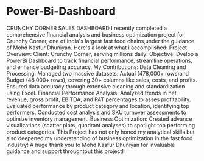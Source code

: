# Power-Bi-Dashboard
CRUNCHY CORNER SALES DASHBOARD
I recently completed a comprehensive financial analysis and business optimization project for Crunchy Corner, one of india's largest fast food chains,under the guidance of Mohd Kasfur Dhuniyan. Here's a look at what i accomplished:
Project Overview:
Client: Crunchy Corner, serving millions daily!
Objective: Dvelop a PowerBi Dashboard to track financial performance, streamline operations, and enhance budgeting accuracy.
My Contributions:
Data Cleaning and Processing:
Managed two massive datasets: Actual (478,000+ rows)and Budget (48,000+ rows), covering 30+ columns like sales, costs, and profits. 
Ensured data accuracy through extensive cleaning and standardization using Excel.
Financial Performance Analysis:
Analyzed trends in net revenue, gross profit, EBITDA, and PAT percentages to asses profitability. 
Evaluated performance by product category and location, identifying top performers.
Conducted cost analysis and SKU turnover assessments to optimize inventory management. 
Business Optimization:
Created advance visualizations (scatter plots, quadrant analyses) to spotlight top performing product categories.
This Project has not only honed my analytical skills but also deepened my understanding of business optimization in the fast food industry!
A huge thank you to Mohd Kasfur Dhuniyan for invaluable guidance and support throughtout this project!
